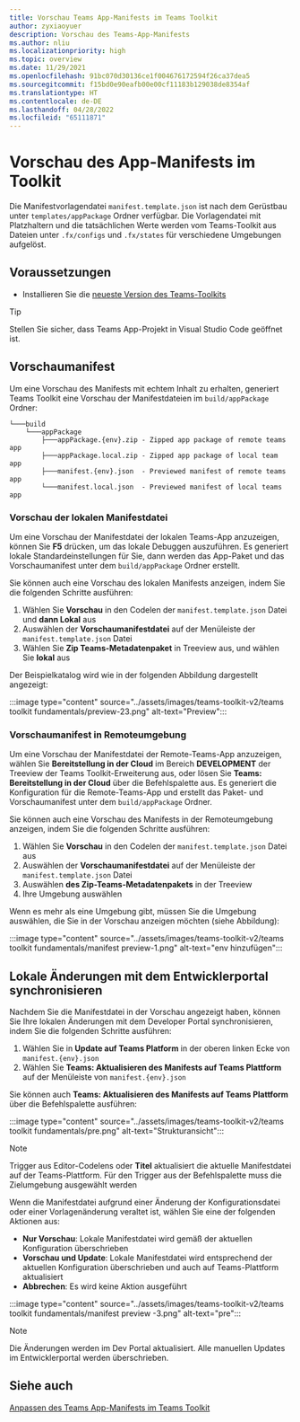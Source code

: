 ```yaml
---
title: Vorschau Teams App-Manifests im Teams Toolkit
author: zyxiaoyuer
description: Vorschau des Teams-App-Manifests
ms.author: nliu
ms.localizationpriority: high
ms.topic: overview
ms.date: 11/29/2021
ms.openlocfilehash: 91bc070d30136ce1f004676172594f26ca37dea5
ms.sourcegitcommit: f15bd0e90eafb00e00cf11183b129038de8354af
ms.translationtype: HT
ms.contentlocale: de-DE
ms.lasthandoff: 04/28/2022
ms.locfileid: "65111871"
---
```

# <a name="preview-app-manifest-in-toolkit"></a>Vorschau des App-Manifests im Toolkit

Die Manifestvorlagendatei `manifest.template.json` ist nach dem Gerüstbau unter `templates/appPackage` Ordner verfügbar. Die Vorlagendatei mit Platzhaltern und die tatsächlichen Werte werden vom Teams-Toolkit aus Dateien unter `.fx/configs` und `.fx/states` für verschiedene Umgebungen aufgelöst.

## <a name="prerequisite"></a>Voraussetzungen

* Installieren Sie die [neueste Version des Teams-Toolkits](https://marketplace.visualstudio.com/items?itemName=TeamsDevApp.ms-teams-vscode-extension)

> [!TIP]
> Stellen Sie sicher, dass Teams App-Projekt in Visual Studio Code geöffnet ist.

## <a name="preview-manifest"></a>Vorschaumanifest

Um eine Vorschau des Manifests mit echtem Inhalt zu erhalten, generiert Teams Toolkit eine Vorschau der Manifestdateien im `build/appPackage` Ordner:

```text
└───build
    └───appPackage
        ├───appPackage.{env}.zip - Zipped app package of remote teams app
        ├───appPackage.local.zip - Zipped app package of local team app
        ├───manifest.{env}.json  - Previewed manifest of remote teams app
        └───manifest.local.json  - Previewed manifest of local teams app
```

### <a name="preview-local-manifest-file"></a>Vorschau der lokalen Manifestdatei

Um eine Vorschau der Manifestdatei der lokalen Teams-App anzuzeigen, können Sie **F5** drücken, um das lokale Debuggen auszuführen. Es generiert lokale Standardeinstellungen für Sie, dann werden das App-Paket und das Vorschaumanifest unter dem `build/appPackage` Ordner erstellt.

Sie können auch eine Vorschau des lokalen Manifests anzeigen, indem Sie die folgenden Schritte ausführen:

1. Wählen Sie **Vorschau** in den Codelen der `manifest.template.json` Datei und **dann Lokal** aus
2. Auswählen der **Vorschaumanifestdatei** auf der Menüleiste der `manifest.template.json` Datei
3. Wählen Sie **Zip Teams-Metadatenpaket** in Treeview aus, und wählen Sie **lokal** aus

Der Beispielkatalog wird wie in der folgenden Abbildung dargestellt angezeigt:

:::image type="content" source="../assets/images/teams-toolkit-v2/teams toolkit fundamentals/preview-23.png" alt-text="Preview":::

### <a name="preview-manifest-in-remote-environment"></a>Vorschaumanifest in Remoteumgebung

Um eine Vorschau der Manifestdatei der Remote-Teams-App anzuzeigen, wählen Sie **Bereitstellung in der Cloud** im Bereich **DEVELOPMENT** der Treeview der Teams Toolkit-Erweiterung aus, oder lösen Sie **Teams: Bereitstellung in der Cloud** über die Befehlspalette aus. Es generiert die Konfiguration für die Remote-Teams-App und erstellt das Paket- und Vorschaumanifest unter dem `build/appPackage` Ordner.

Sie können auch eine Vorschau des Manifests in der Remoteumgebung anzeigen, indem Sie die folgenden Schritte ausführen:

1. Wählen Sie **Vorschau** in den Codelen der `manifest.template.json` Datei aus 
2. Auswählen der **Vorschaumanifestdatei** auf der Menüleiste der `manifest.template.json` Datei
3. Auswählen **des Zip-Teams-Metadatenpakets** in der Treeview
4. Ihre Umgebung auswählen

Wenn es mehr als eine Umgebung gibt, müssen Sie die Umgebung auswählen, die Sie in der Vorschau anzeigen möchten (siehe Abbildung):

:::image type="content" source="../assets/images/teams-toolkit-v2/teams toolkit fundamentals/manifest preview-1.png" alt-text="env hinzufügen":::

## <a name="sync-local-changes-to-developer-portal"></a>Lokale Änderungen mit dem Entwicklerportal synchronisieren

Nachdem Sie die Manifestdatei in der Vorschau angezeigt haben, können Sie Ihre lokalen Änderungen mit dem Developer Portal synchronisieren, indem Sie die folgenden Schritte ausführen:

1. Wählen Sie in **Update auf Teams Platform** in der oberen linken Ecke von `manifest.{env}.json`
2. Wählen Sie **Teams: Aktualisieren des Manifests auf Teams Plattform** auf der Menüleiste von `manifest.{env}.json`

 Sie können auch **Teams: Aktualisieren des Manifests auf Teams Plattform** über die Befehlspalette ausführen:

   :::image type="content" source="../assets/images/teams-toolkit-v2/teams toolkit fundamentals/pre.png" alt-text="Strukturansicht":::

> [!NOTE]
> Trigger aus Editor-Codelens oder **Titel**  aktualisiert die aktuelle Manifestdatei auf der Teams-Plattform. Für den Trigger aus der Befehlspalette muss die Zielumgebung ausgewählt werden

  

Wenn die Manifestdatei aufgrund einer Änderung der Konfigurationsdatei oder einer Vorlagenänderung veraltet ist, wählen Sie eine der folgenden Aktionen aus:

* **Nur Vorschau**: Lokale Manifestdatei wird gemäß der aktuellen Konfiguration überschrieben
* **Vorschau und Update**: Lokale Manifestdatei wird entsprechend der aktuellen Konfiguration überschrieben und auch auf Teams-Plattform aktualisiert
* **Abbrechen**: Es wird keine Aktion ausgeführt

:::image type="content" source="../assets/images/teams-toolkit-v2/teams toolkit fundamentals/manifest preview -3.png" alt-text="pre":::



> [!NOTE]
> Die Änderungen werden im Dev Portal aktualisiert. Alle manuellen Updates im Entwicklerportal werden überschrieben.

## <a name="see-also"></a>Siehe auch

[Anpassen des Teams App-Manifests im Teams Toolkit](TeamsFx-manifest-customization.md)

